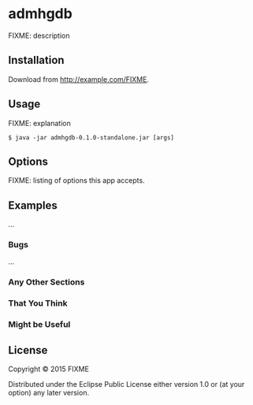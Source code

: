 # admhgdb

FIXME: description

## Installation

Download from http://example.com/FIXME.

## Usage

FIXME: explanation

    $ java -jar admhgdb-0.1.0-standalone.jar [args]

## Options

FIXME: listing of options this app accepts.

## Examples

...

### Bugs

...

### Any Other Sections
### That You Think
### Might be Useful

## License

Copyright © 2015 FIXME

Distributed under the Eclipse Public License either version 1.0 or (at
your option) any later version.
